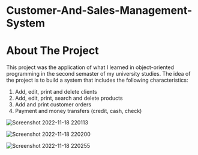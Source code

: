 # Customer-And-Sales-Management-System

# About The Project
This project was the application of what I learned in object-oriented programming in the second semaster of my university studies. The idea of the project is to build a system that includes the following characteristics:
1. Add, edit, print and delete clients
2. Add, edit, print, search and delete products
3. Add and print customer orders
4. Payment and money transfers (credit, cash, check)

![Screenshot 2022-11-18 220113](https://user-images.githubusercontent.com/92875984/202799166-6c713ee0-bce5-44d5-976c-acc2f2236a78.png)

![Screenshot 2022-11-18 220200](https://user-images.githubusercontent.com/92875984/202799284-1bb12e5a-626f-4e81-8b84-b21abe02757c.png)

![Screenshot 2022-11-18 220255](https://user-images.githubusercontent.com/92875984/202799191-462eb364-c563-4718-a780-4f8d3837916a.png)

